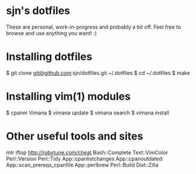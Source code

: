 # sjn's dotfiles

These are personal, work-in-progress and probably a bit off. Feel free
to browse and use anything you want! :)

# Installing dotfiles

$ git clone git@github.com:sjn/dotfiles.git ~/.dotfiles
$ cd ~/.dotfiles
$ make

# Installing vim(1) modules

$ cpanm Vimana
$ vimana update
$ vimana search <something>
$ vimana install <something>

# Other useful tools and sites

mtr
iftop
http://rubytune.com/cheat
Bash::Complete
Text::VimColor
Perl::Version
Perl::Tidy
App::cpanlistchanges
App::cpanoutdated
App::scan_prereqs_cpanfile
App::perlbrew
Perl::Build
Dist::Zilla

